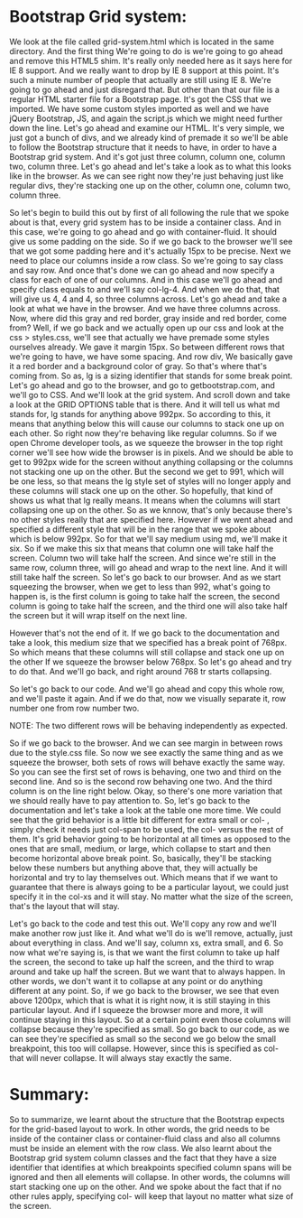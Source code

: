 # Bootstrap Grid system:
We look at the file called grid-system.html which is located in the same directory. 
And the first thing We're going to do is we're going to go ahead and remove this HTML5 shim. It's really only needed here as it says here for IE 8 support.
And we really want to drop by IE 8 support at this point. It's such a minute number of people that actually are still using IE 8. 
We're going to go ahead and just disregard that. But other than that our file is a regular HTML starter file for a Bootstrap page. It's got the CSS that we imported. 
We have some custom styles imported as well and we have jQuery Bootstrap, JS, and again the script.js which we might need further down the line. 
Let's go ahead and examine our HTML. It's very simple, we just got a bunch of divs, and we already kind of premade it so we'll be able to follow the Bootstrap structure that it needs to have, in order to have a Bootstrap grid system. 
And it's got just three column, column one, column two, column three. Let's go ahead and let's take a look as to what this looks like in the browser. 
As we can see right now they're just behaving just like regular divs, they're stacking one up on the other, column one, column two, column three.

So let's begin to build this out by first of all following the rule that we spoke about is that, every grid system has to be inside a container class. 
And in this case, we're going to go ahead and go with container-fluid. 
It should give us some padding on the side. So if we go back to the browser we'll see that we got some padding here and it's actually 15px to be precise. 
Next we need to place our columns inside a row class. So we're going to say class and say row. And once that's done we can go ahead and now specify a class for each of one of our columns. And in this case we'll go ahead and specify class equals to and we'll say col-lg-4. 
And when we do that, that will give us 4, 4 and 4, so three columns across. Let's go ahead and take a look at what we have in the browser. 
And we have three columns across. Now, where did this gray and red border, gray inside and red border, come from? 
Well, if we go back and we actually open up our css and look at the css > styles.css, we'll see that actually we have premade some styles ourselves already. We gave it margin 15px. 
So between different rows that we're going to have, we have some spacing. And row div, We basically gave it a red border and a background color of gray. 
So that's where that's coming from. So as, lg is a sizing identifier that stands for some break point. 
Let's go ahead and go to the browser, and go to getbootstrap.com, and we'll go to CSS. And we'll look at the grid system. And scroll down and take a look at the GRID OPTIONS table that is there. 
And it will tell us what md stands for, lg stands for anything above 992px. So according to this, it means that anything below this will cause our columns to stack one up on each other. 
So right now they're behaving like regular columns. So if we open Chrome developer tools, as we squeeze the browser in the top right corner we'll see how wide the browser is in pixels. 
And we should be able to get to 992px wide for the screen without anything collapsing or the columns not stacking one up on the other. 
But the second we get to 991, which will be one less, so that means the lg style set of styles will no longer apply and these columns will stack one up on the other. 
So hopefully, that kind of shows us what that lg really means. It means when the columns will start collapsing one up on the other. So as we knnow, that's only because there's no other styles really that are specified here. 
However if we went ahead and specified a different style that will be in the range that we spoke about which is below 992px. 
So for that we'll say medium using md, we'll make it six. So if we make this six that means that column one will take half the screen. Column two will take half the screen. And since we're still in the same row, column three, will go ahead and wrap to the next line. 
And it will still take half the screen. So let's go back to our browser. And as we start squeezing the browser, when we get to less than 992, what's going to happen is, is the first column is going to take half the screen, the second column is going to take half the screen, and the third one will also take half the screen but it will wrap itself on the next line. 

However that's not the end of it. If we go back to the documentation and take a look, this medium size that we specified has a break point of 768px. So which means that these columns will still collapse and stack one up on the other If we squeeze the browser below 768px. 
So let's go ahead and try to do that. And we'll go back, and right around 768 tr starts collapsing. 

So let's go back to our code. And we'll go ahead and copy this whole row, and we'll paste it again. And if we do that, now we visually separate it, row number one from row number two.

NOTE: The two different rows will be behaving independently as expected.

So if we go back to the browser. And we can see margin in between rows due to the style.css file. 
So now we see exactly the same thing and as we squeeze the browser, both sets of rows will behave exactly the same way. 
So you can see the first set of rows is behaving, one two and third on the second line. And so is the second row behaving one two. And the third column is on the line right below. 
Okay, so there's one more variation that we should really have to pay attention to. 
So, let's go back to the documentation and let's take a look at the table one more time. We could see that the grid behavior is a little bit different for extra small or col- , simply check it needs just col-span to be used, the col- versus the rest of them. 
It's grid behavior going to be horizontal at all times as opposed to the ones that are small, medium, or large, which collapse to start and then become horizontal above break point. 
So, basically, they'll be stacking below these numbers but anything above that, they will actually be horizontal and try to lay themselves out. 
Which means that if we want to guarantee that there is always going to be a particular layout, we could just specify it in the col-xs and it will stay. 
No matter what the size of the screen, that's the layout that will stay. 

Let's go back to the code and test this out. We'll copy any row and we'll make another row just like it. And what we'll do is we'll remove, actually, just about everything in class. 
And we'll say, column xs, extra small, and 6. So now what we're saying is, is that we want the first column to take up half the screen, the second to take up half the screen, and the third to wrap around and take up half the screen. But we want that to always happen. 
In other words, we don't want it to collapse at any point or do anything different at any point. So, if we go back to the browser, we see that even above 1200px, which that is what it is right now, it is still staying in this particular layout. 
And if I squeeze the browser more and more, it will continue staying in this layout. So at a certain point even those columns will collapse because they're specified as small. 
So go back to our code, as we can see they're specified as small so the second we go below the small breakpoint, this too will collapse. 
However, since this is specified as col- that will never collapse. It will always stay exactly the same. 

# Summary:
So to summarize, we learnt about the structure that the Bootstrap expects for the grid-based layout to work. 
In other words, the grid needs to be inside of the container class or container-fluid class and also all columns must be inside an element with the row class. 
We also learnt about the Bootstrap grid system column classes and the fact that they have a size identifier that identifies at which breakpoints specified column spans will be ignored and then all elements will collapse. 
In other words, the columns will start stacking one up on the other. And we spoke about the fact that if no other rules apply, specifying col- will keep that layout no matter what size of the screen.